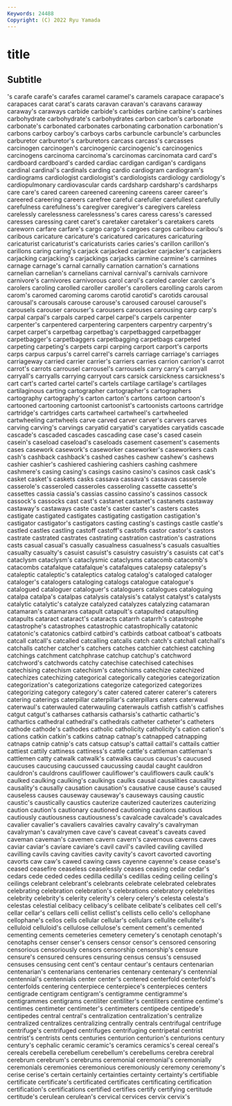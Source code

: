 ```yaml
---
Keywords: 24488
Copyright: (C) 2022 Ryu Yamada
---
```



# title

## Subtitle
's carafe carafe's carafes caramel caramel's caramels carapace
carapace's carapaces carat carat's carats caravan caravan's caravans caraway caraway's
caraways carbide carbide's carbides carbine carbine's carbines carbohydrate carbohydrate's carbohydrates
carbon carbon's carbonate carbonate's carbonated carbonates carbonating carbonation carbonation's carbons
carboy carboy's carboys carbs carbuncle carbuncle's carbuncles carburetor carburetor's carburetors
carcass carcass's carcasses carcinogen carcinogen's carcinogenic carcinogenic's carcinogenics carcinogens carcinoma
carcinoma's carcinomas carcinomata card card's cardboard cardboard's carded cardiac cardigan
cardigan's cardigans cardinal cardinal's cardinals carding cardio cardiogram cardiogram's cardiograms
cardiologist cardiologist's cardiologists cardiology cardiology's cardiopulmonary cardiovascular cards cardsharp cardsharp's
cardsharps care care's cared careen careened careening careens career career's
careered careering careers carefree careful carefuller carefullest carefully carefulness carefulness's
caregiver caregiver's caregivers careless carelessly carelessness carelessness's cares caress caress's
caressed caresses caressing caret caret's caretaker caretaker's caretakers carets careworn
carfare carfare's cargo cargo's cargoes cargos caribou caribou's caribous caricature
caricature's caricatured caricatures caricaturing caricaturist caricaturist's caricaturists caries caries's carillon
carillon's carillons caring caring's carjack carjacked carjacker carjacker's carjackers carjacking
carjacking's carjackings carjacks carmine carmine's carmines carnage carnage's carnal carnally
carnation carnation's carnations carnelian carnelian's carnelians carnival carnival's carnivals carnivore
carnivore's carnivores carnivorous carol carol's caroled caroler caroler's carolers caroling
carolled caroller caroller's carollers carolling carols carom carom's caromed caroming
caroms carotid carotid's carotids carousal carousal's carousals carouse carouse's caroused
carousel carousel's carousels carouser carouser's carousers carouses carousing carp carp's
carpal carpal's carpals carped carpel carpel's carpels carpenter carpenter's carpentered
carpentering carpenters carpentry carpentry's carpet carpet's carpetbag carpetbag's carpetbagged carpetbagger
carpetbagger's carpetbaggers carpetbagging carpetbags carpeted carpeting carpeting's carpets carpi carping
carport carport's carports carps carpus carpus's carrel carrel's carrels carriage
carriage's carriages carriageway carried carrier carrier's carriers carries carrion carrion's
carrot carrot's carrots carrousel carrousel's carrousels carry carry's carryall carryall's
carryalls carrying carryout cars carsick carsickness carsickness's cart cart's carted
cartel cartel's cartels cartilage cartilage's cartilages cartilaginous carting cartographer cartographer's
cartographers cartography cartography's carton carton's cartons cartoon cartoon's cartooned cartooning
cartoonist cartoonist's cartoonists cartoons cartridge cartridge's cartridges carts cartwheel cartwheel's
cartwheeled cartwheeling cartwheels carve carved carver carver's carvers carves carving
carving's carvings caryatid caryatid's caryatides caryatids cascade cascade's cascaded cascades
cascading case case's cased casein casein's caseload caseload's caseloads casement
casement's casements cases casework casework's caseworker caseworker's caseworkers cash cash's
cashback cashback's cashed cashes cashew cashew's cashews cashier cashier's cashiered
cashiering cashiers cashing cashmere cashmere's casing casing's casings casino casino's
casinos cask cask's casket casket's caskets casks cassava cassava's cassavas
casserole casserole's casseroled casseroles casseroling cassette cassette's cassettes cassia cassia's
cassias cassino cassino's cassinos cassock cassock's cassocks cast cast's castanet
castanet's castanets castaway castaway's castaways caste caste's caster caster's casters
castes castigate castigated castigates castigating castigation castigation's castigator castigator's castigators
casting casting's castings castle castle's castled castles castling castoff castoff's
castoffs castor castor's castors castrate castrated castrates castrating castration castration's
castrations casts casual casual's casually casualness casualness's casuals casualties casualty
casualty's casuist casuist's casuistry casuistry's casuists cat cat's cataclysm cataclysm's
cataclysmic cataclysms catacomb catacomb's catacombs catafalque catafalque's catafalques catalepsy catalepsy's
cataleptic cataleptic's cataleptics catalog catalog's cataloged cataloger cataloger's catalogers cataloging
catalogs catalogue catalogue's catalogued cataloguer cataloguer's cataloguers catalogues cataloguing catalpa
catalpa's catalpas catalysis catalysis's catalyst catalyst's catalysts catalytic catalytic's catalyze
catalyzed catalyzes catalyzing catamaran catamaran's catamarans catapult catapult's catapulted catapulting
catapults cataract cataract's cataracts catarrh catarrh's catastrophe catastrophe's catastrophes catastrophic
catastrophically catatonic catatonic's catatonics catbird catbird's catbirds catboat catboat's catboats
catcall catcall's catcalled catcalling catcalls catch catch's catchall catchall's catchalls
catcher catcher's catchers catches catchier catchiest catching catchings catchment catchphrase
catchup catchup's catchword catchword's catchwords catchy catechise catechised catechises catechising
catechism catechism's catechisms catechize catechized catechizes catechizing categorical categorically categories
categorization categorization's categorizations categorize categorized categorizes categorizing category category's cater
catered caterer caterer's caterers catering caterings caterpillar caterpillar's caterpillars caters
caterwaul caterwaul's caterwauled caterwauling caterwauls catfish catfish's catfishes catgut catgut's
catharses catharsis catharsis's cathartic cathartic's cathartics cathedral cathedral's cathedrals catheter
catheter's catheters cathode cathode's cathodes catholic catholicity catholicity's cation cation's
cations catkin catkin's catkins catnap catnap's catnapped catnapping catnaps catnip
catnip's cats catsup catsup's cattail cattail's cattails cattier cattiest cattily
cattiness cattiness's cattle cattle's cattleman cattleman's cattlemen catty catwalk catwalk's
catwalks caucus caucus's caucused caucuses caucusing caucussed caucussing caudal caught
cauldron cauldron's cauldrons cauliflower cauliflower's cauliflowers caulk caulk's caulked caulking
caulking's caulkings caulks causal causalities causality causality's causally causation causation's
causative cause cause's caused causeless causes causeway causeway's causeways causing
caustic caustic's caustically caustics cauterize cauterized cauterizes cauterizing caution caution's
cautionary cautioned cautioning cautions cautious cautiously cautiousness cautiousness's cavalcade cavalcade's
cavalcades cavalier cavalier's cavaliers cavalries cavalry cavalry's cavalryman cavalryman's cavalrymen
cave cave's caveat caveat's caveats caved caveman caveman's cavemen cavern
cavern's cavernous caverns caves caviar caviar's caviare caviare's cavil cavil's
caviled caviling cavilled cavilling cavils caving cavities cavity cavity's cavort
cavorted cavorting cavorts caw caw's cawed cawing caws cayenne cayenne's
cease cease's ceased ceasefire ceaseless ceaselessly ceases ceasing cedar cedar's
cedars cede ceded cedes cedilla cedilla's cedillas ceding ceiling ceiling's
ceilings celebrant celebrant's celebrants celebrate celebrated celebrates celebrating celebration celebration's
celebrations celebratory celebrities celebrity celebrity's celerity celerity's celery celery's celesta
celesta's celestas celestial celibacy celibacy's celibate celibate's celibates cell cell's
cellar cellar's cellars celli cellist cellist's cellists cello cello's cellophane
cellophane's cellos cells cellular cellular's cellulars cellulite cellulite's celluloid celluloid's
cellulose cellulose's cement cement's cemented cementing cements cemeteries cemetery cemetery's
cenotaph cenotaph's cenotaphs censer censer's censers censor censor's censored censoring
censorious censoriously censors censorship censorship's censure censure's censured censures censuring
census census's censused censuses censusing cent cent's centaur centaur's centaurs
centenarian centenarian's centenarians centenaries centenary centenary's centennial centennial's centennials center
center's centered centerfold centerfold's centerfolds centering centerpiece centerpiece's centerpieces centers
centigrade centigram centigram's centigramme centigramme's centigrammes centigrams centiliter centiliter's centiliters
centime centime's centimes centimeter centimeter's centimeters centipede centipede's centipedes central
central's centralization centralization's centralize centralized centralizes centralizing centrally centrals centrifugal
centrifuge centrifuge's centrifuged centrifuges centrifuging centripetal centrist centrist's centrists cents
centuries centurion centurion's centurions century century's cephalic ceramic ceramic's ceramics
ceramics's cereal cereal's cereals cerebella cerebellum cerebellum's cerebellums cerebra cerebral
cerebrum cerebrum's cerebrums ceremonial ceremonial's ceremonially ceremonials ceremonies ceremonious ceremoniously
ceremony ceremony's cerise cerise's certain certainly certainties certainty certainty's certifiable
certificate certificate's certificated certificates certificating certification certification's certifications certified certifies
certify certifying certitude certitude's cerulean cerulean's cervical cervices cervix cervix's
